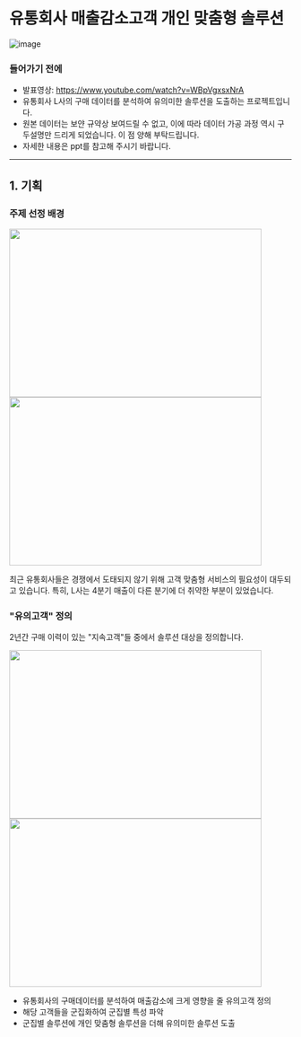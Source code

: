 # 유통회사 매출감소고객 개인 맞춤형 솔루션

![image](https://user-images.githubusercontent.com/96767467/168734801-7cb69337-6700-450d-99d1-32fe266854e9.png)

### 들어가기 전에
- 발표영상: https://www.youtube.com/watch?v=WBpVgxsxNrA
- 유통회사 L사의 구매 데이터를 분석하여 유의미한 솔루션을 도출하는 프로젝트입니다.
- 원본 데이터는 보얀 규약상 보여드릴 수 없고, 이에 따라 데이터 가공 과정 역시 구두설명만 드리게 되었습니다. 이 점 양해 부탁드립니다.
- 자세한 내용은 ppt를 참고해 주시기 바랍니다.
   
---
   
## 1. 기획

### 주제 선정 배경

<img src = "https://user-images.githubusercontent.com/96767467/175243201-38864733-2e23-47eb-b69a-e87f39194fe1.png" width = "450" height = "300">   <img src = "https://user-images.githubusercontent.com/96767467/175243564-9310d463-af06-4ea5-8289-ba92f6fdf674.png" width = "450" height = "300">
   
   
최근 유통회사들은 경쟁에서 도태되지 않기 위해 고객 맞춤형 서비스의 필요성이 대두되고 있습니다.
특히, L사는 4분기 매출이 다른 분기에 더 취약한 부분이 있었습니다.
   
   
### "유의고객" 정의

2년간 구매 이력이 있는 "지속고객"들 중에서 솔루션 대상을 정의합니다.

<img src = "https://user-images.githubusercontent.com/96767467/175244717-bf7f050c-a63d-4439-9f4b-3b0f06d48c6f.png" width = "450" height = "300">   <img src = "https://user-images.githubusercontent.com/96767467/175245222-fb261ddb-088a-4ac0-bfcd-631616ff25c8.png" width = "450" height = "300">


- 유통회사의 구매데이터를 분석하여 매출감소에 크게 영향을 줄 유의고객 정의
- 해당 고객들을 군집화하여 군집별 특성 파악
- 군집별 솔루션에 개인 맞춤형 솔루션을 더해 유의미한 솔루션 도출
